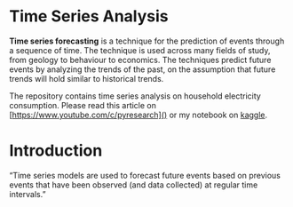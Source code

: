 # Time Series Analysis

**Time series forecasting** is a technique for the prediction of events through a sequence of time. The technique is used across many fields of study, from geology to behaviour to economics. The techniques predict future events by analyzing the trends of the past, on the assumption that future trends will hold similar to historical trends.

The repository contains time series analysis on household electricity consumption.
Please read this article on [https://www.youtube.com/c/pyresearch]() or my notebook on [kaggle](https://www.kaggle.com/nageshsingh/predict-electricity-consumption).


# Introduction


“Time series models are used to forecast future events based on previous events that have been observed (and data collected) at regular time intervals.”

